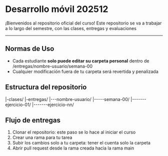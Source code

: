 # Desarrollo móvil 202512

¡Bienvenidos al repositorio oficial del curso! Este repositorio se va a trabajar a lo largo del semestre, con las clases, entregas y evaluaciones

---
## Normas de Uso
- Cada estudiante **solo puede editar su carpeta personal** dentro de /entregas/nombre-usuario/semana-00
- Cualquier modificación fuera de tu carpeta será revertida y penalizada

## Estructura del repositorio


|-clases/
|-entregas/
|---nombre-usuario/
|-----semana-00/
|-------ejercicio-01/
|-------ejercicio-nn/

## **Flujo de entregas**
1. Clonar el repositorio: este paso se lo hace al iniciar el curso
2. Crear una rama para tu tarea
3. Subir los cambios solo a tu carpeta: tener el cuenta solo la carpeta
4. Abrir pull request desde la rama creada hacia la rama main